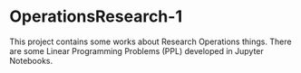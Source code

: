 # OperationsResearch-1
This project contains some works about Research Operations things. There are some Linear Programming Problems (PPL) developed in Jupyter Notebooks.
